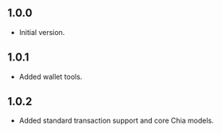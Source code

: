 ## 1.0.0

- Initial version.

## 1.0.1

- Added wallet tools.

## 1.0.2

- Added standard transaction support and core Chia models.
